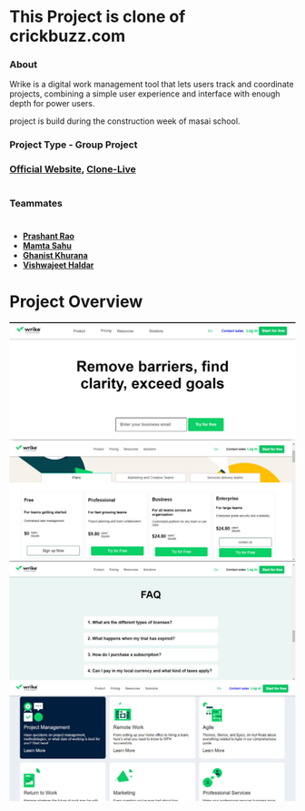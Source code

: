 # This Project is clone of crickbuzz.com

### About 
Wrike is a digital work management tool that lets users track and coordinate projects, combining a simple user experience and interface with enough depth for power users.

project is build during the construction week of masai school.

### Project Type - Group Project
### [ Official Website](https://www.wrike.com), [Clone-Live](https://vishwajeethaldar.github.io/wrike-clone/)

#
### Teammates
#
- **[Prashant Rao](https://github.com/Prashant1562)**
- **[Mamta Sahu](https://github.com/mamtaashu)**
- **[Ghanist Khurana](https://github.com/Ghanishtkhurana)**
- **[Vishwajeet Haldar](https://github.com/vishwajeethaldar)**


#

# Project Overview
![c](https://github.com/vishwajeethaldar/vishwajeethaldar.github.io/blob/master/public/projectImages/wrike/1.jpg?raw=true)
![c](https://github.com/vishwajeethaldar/vishwajeethaldar.github.io/blob/master/public/projectImages/wrike/2.jpg?raw=true)
![c](https://github.com/vishwajeethaldar/vishwajeethaldar.github.io/blob/master/public/projectImages/wrike/3.jpg?raw=true)
![c](https://github.com/vishwajeethaldar/vishwajeethaldar.github.io/blob/master/public/projectImages/wrike/4.jpg?raw=true)
